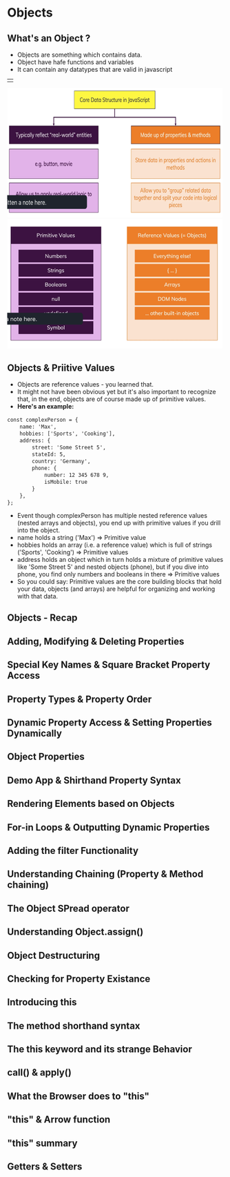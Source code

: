 # Objects

## What's an Object ?
- Objects are something which contains data.
- Object have hafe functions and variables
- It can contain any datatypes that are valid in javascript
<table>
<tr>
<td>
  </table> 
<img src="https://github.com/spdobest/JavaScriptUdemy/blob/master/ReadMe/images/JsObject1.png" width="500" height="300" /> 
 </td>
 </tr>
 <tr>
<td>
 <img src="https://github.com/spdobest/JavaScriptUdemy/blob/master/ReadMe/images/JsObject2.png" width="500" height="300" /> 
</td>
</tr> 

## Objects & Priitive Values
- Objects are reference values - you learned that.
- It might not have been obvious yet but it's also important to recognize that, in the end, objects are of course made up of primitive values.
- **Here's an example:**
```
const complexPerson = {
    name: 'Max',
    hobbies: ['Sports', 'Cooking'],
    address: {
        street: 'Some Street 5',
        stateId: 5,
        country: 'Germany',
        phone: {
            number: 12 345 678 9,
            isMobile: true
        }
    },
};
```
- Event though complexPerson has multiple nested reference values (nested arrays and objects), you end up with primitive values if you drill into the object.
- name holds a string ('Max') => Primitive value
- hobbies holds an array (i.e. a reference value) which is full of strings ('Sports', 'Cooking') => Primitive values
- address holds an object which in turn holds a mixture of primitive values like 'Some Street 5' and nested objects (phone), but if you dive into phone, you find only numbers and booleans in there => Primitive values
- So you could say: Primitive values are the core building blocks that hold your data, objects (and arrays) are helpful for organizing and working with that data.
## Objects - Recap

## Adding, Modifying & Deleting Properties

## Special Key Names & Square Bracket Property Access

## Property Types & Property Order

## Dynamic Property Access & Setting Properties Dynamically

## Object Properties

## Demo App & Shirthand Property Syntax

## Rendering Elements based on Objects

## For-in Loops & Outputting Dynamic Properties

## Adding the filter Functionality

## Understanding Chaining (Property & Method chaining)

## The Object SPread operator

## Understanding Object.assign()

## Object Destructuring

## Checking for Property Existance

## Introducing this

## The method shorthand syntax

## The this keyword and its strange Behavior

## call() & apply()

## What the Browser does to "this"

## "this" & Arrow function

## "this" summary

## Getters & Setters

